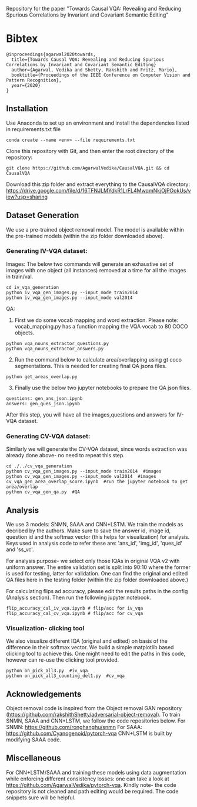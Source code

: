 Repository for the paper "Towards Causal VQA: Revealing and Reducing Spurious Correlations by Invariant and Covariant Semantic Editing"

# Bibtex

~~~~~~~~~~~~~~~~
@inproceedings{agarwal2020towards,
  title={Towards Causal VQA: Revealing and Reducing Spurious Correlations by Invariant and Covariant Semantic Editing}
  author={Agarwal, Vedika and Shetty, Rakshith and Fritz, Mario},
  booktitle={Proceedings of the IEEE Conference on Computer Vision and Pattern Recognition},
  year={2020}
}
~~~~~~~~~~~~~~~~

## Installation
Use Anaconda to set up an environment and install the dependencies listed in requirements.txt file
```
conda create --name <env> --file requirements.txt
```
Clone this repository with Git, and then enter the root directory of the repository:
```
git clone https://github.com/AgarwalVedika/CausalVQA.git && cd CausalVQA
```
Download this zip folder and extract everything to the CausalVQA directory:  
https://drive.google.com/file/d/16TFNJLMYdkR1LrFL4MwqmNkjOjPOokUs/view?usp=sharing

## Dataset Generation

We use a pre-trained object removal model. The model is available within the pre-trained models (within the zip folder downloaded above).  

### Generating IV-VQA dataset:

Images: 
The below two commands will generate an exhaustive set of images with one object (all instances) removed at a time for all the images in train/val.
```
cd iv_vqa_generation
python iv_vqa_gen_images.py --input_mode train2014  
python iv_vqa_gen_images.py --input_mode val2014  
```

QA:
1. First we do some vocab mapping and word extraction. Please note: vocab_mapping.py has a function mapping the VQA vocab to 80 COCO objects. 
```
python vqa_nouns_extractor_questions.py
python vqa_nouns_extractor_answers.py
```

2. Run the command below to calculate area/overlapping using gt coco segmentations. This is needed for creating final QA jsons files. 
```
python get_areas_overlap.py
```

3. Finally use the below two jupyter notebooks to prepare the QA json files.
```
questions: gen_ans_json.ipynb 
answers: gen_ques_json.ipynb
```

After this step, you will have all the images,questions and answers for IV-VQA dataset.


### Generating CV-VQA dataset:
Similarly we will generate the CV-VQA dataset, since words extraction was already done above- no need to repeat this step. 
```
cd ./../cv_vqa_generation
python cv_vqa_gen_images.py --input_mode train2014  #images
python cv_vqa_gen_images.py --input_mode val2014  #images
cv_vqa_gen_area_overlap_score.ipynb  #run the jupyter notebook to get area/overlap
python cv_vqa_gen_qa.py  #QA
```


## Analysis

We use 3 models: SNMN, SAAA and CNN+LSTM.  We train the models as decribed by the authors. 
Make sure to save the answer id, image id, question id and the softmax vector (this helps for visualization) for analysis.  
Keys used in analysis code to refer these are: 'ans_id', 'img_id', 'ques_id' and 'ss_vc'.

For analysis purpose- we select only those IQAs in original VQA v2 with uniform answer.
The entire validation set is split into 90:10 where the former is used for testing, latter for validation. 
One can find the original and edited QA files here in the testing folder (within the zip folder downloaded above.) 

For calculating flips ad accuracy, please edit the results paths in the config (Analysis section). Then run the following jupyter notebook.
```
flip_accuracy_cal_iv_vqa.ipynb # flip/acc for iv_vqa
flip_accuracy_cal_cv_vqa.ipynb # flip/acc for cv_vqa     
```

### Visualization- clicking tool
We also visualize different IQA (original and edited) on basis of the difference in their softmax vector. We build a simple matplotlib based clicking 
tool to achieve this. One might need to edit the paths in this code, however can re-use the clicking tool provided. 
```
python on_pick_all3.py  #iv_vqa
python on_pick_all3_counting_del1.py  #cv_vqa
```


## Acknowledgements
Object removal code is inspired from the Object removal GAN repository (https://github.com/rakshithShetty/adversarial-object-removal). 
To train SNMN, SAAA and CNN+LSTM, we follow the code repositories below. 
For SNMN: https://github.com/ronghanghu/snmn
For SAAA: https://github.com/Cyanogenoid/pytorch-vqa
CNN+LSTM is built by modifying SAAA code. 

## Miscellaneous
For CNN+LSTM/SAAA and training these models using data augmentation while enforcing different consistency losses: one can take a look at 
https://github.com/AgarwalVedika/pytorch-vqa. 
Kindly note- the code repository is not cleaned and path editing would be required. The code snippets sure will be helpful.  


 